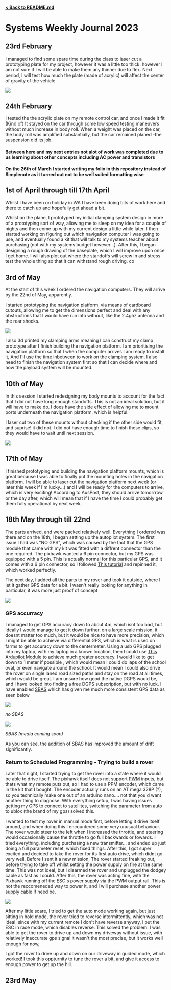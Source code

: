 #### [< Back to README.md](/README.md)

# Systems Weekly Journal 2023

## 23rd February  
I managed to find some spare time during the class to laser cut a prototyping plate for my project, however it was a little too thick. however I am not sure if I will be able to make them any thinner due to flex. Next period, I will test how much the plate (made of acrylic) will affect the center of gravity of the vehicle

<img src="../media/sillyacrylic.png">

## 24th February
I tested the the acrylic plate on my remote control car, and once I made it fit (Kind of) It stayed on the car through some low speed testing maneuvers without much increase in body roll. When a weight was placed on the car, the body roll was amplified substantially, but the car remained planed -the suspension did its job.

#### Between here and my next entries not alot of work was completed due to us learning about other concepts including AC power and transistors
#### On the 26th of March I started writing my folio in this repository instead of Simplenote as it turned out not to be well suited formatting wise

## 1st of April through till 17th April
Whilst I have been on holiday in WA I have been doing bits of work here and there to catch up and hopefully get ahead a bit.

Whilst on the plane, I prototyped my initial clamping system design in more of a prototyping sort of way, allowing me to sleep on my idea for a couple of nights and then come up with my current design a little while later. I then started working on figuring out which navigation computer I was going to use, and eventually found a kit that will talk to my systems teacher about purchasing (not with my systems budget however...). After this, I began designing a rough drawing of the baseplate, which I will improve upon once I get home. I will also plot out where the standoffs will screw in and stress test the whole thing so that it can withstand rough driving.
co
## 3rd of May 
At the start of this week I ordered the navigation computers. They will arrive by the 22nd of May, apparently.

I started prototyping the navigation platform, via means of cardboard cutouts, allowing me to get the dimensions perfect and deal with any obstructions that I would have run into without, like the 2.4ghz antenna and the rear shocks. 

<img src='../media/5plates.jpg'>

I also 3d printed my clamping arms meaning I can construct my clamp prototype after I finish building the navigation platform. I am prioritising the navigation platform so that I when the computer arrives I am ready to install it, And I'll use the time inbetween to work on the clamping system. I also need to finish the navigation system first so that I can decide where and how the payload system will be mounted. 

## 10th of May
In this session I started redesigning my body mounts to account for the fact that I did not have long enough standoffs. This is not an ideal solution, but it will have to make do. I does have the side effect of allowing me to mount ports underneath the navigation platform, which is helpful.

I laser cut two of these mounts without checking if the other side would fit, and suprise! it did not. I did not have enough time to finish these clips, so they would have to wait until next session.

<img src="../media/sidemount1.jpg">

## 17th of May

I finished prototyping and building the navigation platform mounts, which is great because I was able to finally put the mounting holes in the navigation platform. I will be able to laser cut the navigation platform next week (or later this week if I'm lucky...) and I will be ready for the computers to arrive, which is very exciting! According to AusPost, they should arrive tomorrrow or the day after, which will mean that if I have the time I could probably get them fully operational by next week. 

## 18th May through till 22nd

The parts arrived, and were packed relatively well. Everything I ordered was there and on the 18th, I began setting up the autopilot system. The first issue I had was "NO GPS", which was caused by the fact that the GPS module that came with my kit was fitted with a diffrent connector than the one required. The pixhawk wanted a 6 pin connector, but my GPS was equipped with a 5 pin. This is actually normal for this particular GPS, and it comes with a 6 pin connector, so I followed [This tutorial](https://www.youtube.com/watch?v=6nLe9_2Fyok) and repinned it, which worked perfectly. 

The next day, I added all the parts to my rover and took it outside, where I let it gather GPS data for a bit. I wasn't really looking for anything in particular, it was more just proof of concept 

<img src="../media/roveronoval.jpg">

### GPS accurracy 

I managed to get GPS accuracy down to about 4m, which isnt too bad, but ideally I would manage to get it down further. on a large scale mission, it doesnt matter too much, but it would be nice to have more precision, which I might be able to achieve via differential GPS, which is what is used on farms to get accuracy down to the centermeter. Using a usb GPS plugged into my laptop, with my laptop in a known location, then I could use [This Ardupilot Module](https://ardupilot.org/mavproxy/docs/modules/DGPS.html) to achieve much greater accuracy. I would like to get down to 1 meter if possible , which would mean I could do laps of the school oval, or even navigate around the school. It would mean I could also drive the rover on single laned road sized paths and stay on the road at all times, which would be great. I am unsure how good the native DGPS would be, and I have looked into finding a free DGPS subscription, but with no luck. I have enabled [SBAS](https://www.amsa.gov.au/safety-navigation/navigation-systems/satellite-based-augmentation-system-sbas) which has given me much more consistent GPS data as seen below

<img src="../media/GPSNOSBAS.png">  

<i>no SBAS</i>

<img src="../media/GPSSBAS.png">  

<i>SBAS (media coming soon)</i> 

As you can see, the addition of SBAS has improved the amount of drift significantly.

### Return to Scheduled Programming - Trying to build a rover

Later that night, I started trying to get the rover into a state where it would be able to drive itself. The pixhawk itself does not support [PWM](https://en.wikipedia.org/wiki/Pulse-width_modulation) inputs, but thats what my remote puts out, so I had to use a PPM encoder, which came in the kit that I bought. The encoder actually runs on an AT mega 328P (?), so you technically make one out of an arduino nano.... not that you'd want another thing to diagnose. With everything setup, I was having issues getting my GPS to connect to satellites, switching the parameter from auto to ublox (the brand of my gps) solved this.

I wanted to test my rover in manual mode first, before letting it drive itself around, and when doing this I encountered some very unusual behaviour. The rover would steer to the left when I increased the throttle, and steering would occasionally cause the throttle to go full backwards or fowards. I tried everything, including purchasing a new transmitter... and ended up just doing a full parameter reset, which fixed things. After this, I got super excited and decided to take the rover for its first auto drive, which didnt go very well. Before I sent it a new mission, The rover started freaking out, before trying to take off whilst setting the power supply on fire at the same time. This was not ideal, but I disarmed the rover and unplugged the dodgey cable as fast as I could. After this, the rover was acting fine, with the Pixhawk running off the ESC's power supply via the PWM output rail. This is not the reccomeneded way to power it, and I will purchase another power supply cable if need be. 

<img src="../media/cooked.jpg">

After my little scare, I tried to get the auto mode working again, but just sitting in hold mode, the rover tried to reverse intermittently, which was not ideal. since with my current remote I don't have reverse anyway, I put the ESC in race mode, which disables reverse. This solved the problem. I was able to get the rover to drive up and down my driveway without issue, with relatively inaccurate gps signal it wasn't the most precise, but it works well enough for now,

I got the rover to drive up and down on our driveway in guided mode, which worked! I took this oppturnity to tune the rover a bit, and give it access to enough power to get up the hill.

## 23rd May
